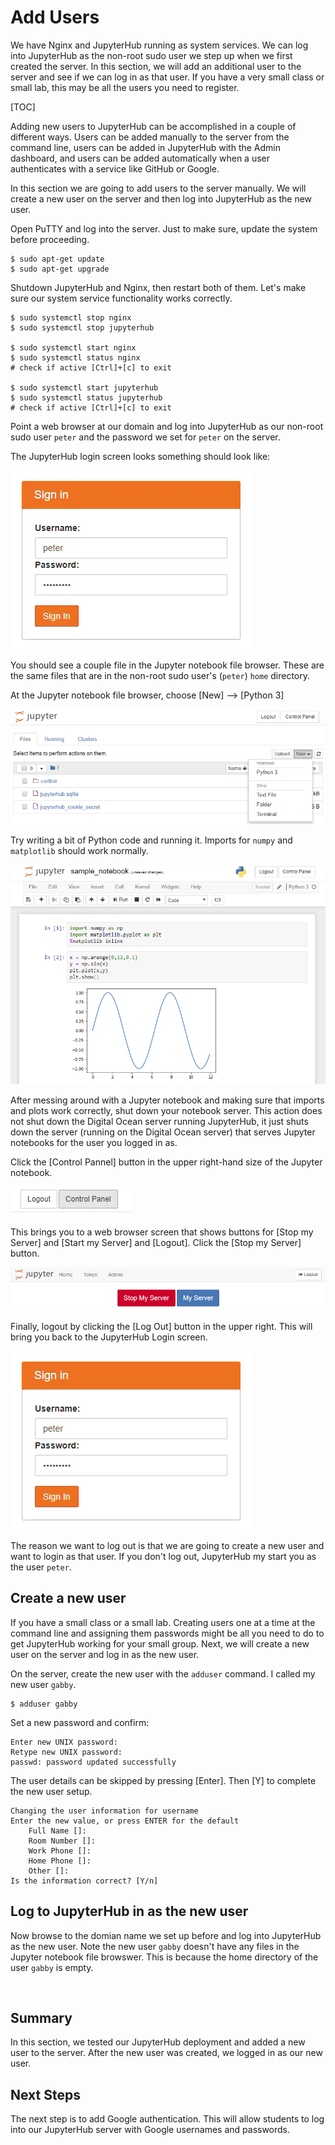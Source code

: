 # Add Users

We have Nginx and JupyterHub running as system services. We can log into JupyterHub as the non-root sudo user we step up when we first created the server. In this section, we will add an additional user to the server and see if we can log in as that user. If you have a very small class or small lab, this may be all the users you need to register.

[TOC]

Adding new users to JupyterHub can be accomplished in a couple of different ways. Users can be added manually to the server from the command line, users can be added in JupyterHub with the Admin dashboard, and users can be added automatically when a user authenticates with a service like GitHub or Google.

In this section we are going to add users to the server manually. We will create a new user on the server and then log into JupyterHub as the new user.

Open PuTTY and log into the server. Just to make sure, update the system before proceeding.

```text
$ sudo apt-get update
$ sudo apt-get upgrade
```

Shutdown JupyterHub and Nginx, then restart both of them. Let's make sure our system service functionality works correctly.

```text
$ sudo systemctl stop nginx
$ sudo systemctl stop jupyterhub

$ sudo systemctl start nginx
$ sudo systemctl status nginx
# check if active [Ctrl]+[c] to exit

$ sudo systemctl start jupyterhub
$ sudo systemctl status jupyterhub
# check if active [Ctrl]+[c] to exit
```

Point a web browser at our domain and log into JupyterHub as our non-root sudo user ```peter``` and the password we set for ```peter``` on the server.

The JupyterHub login screen looks something should look like:

![JupyterHub PAM Login](images/jupyterhub_pam_spawner_login.png)

You should see a couple file in the Jupyter notebook file browser. These are the same files that are in the non-root sudo user's (```peter```) ```home``` directory.

At the Jupyter notebook file browser, choose [New] --> [Python 3]

![Jupyter notebook file browser](images/nb_file_browser_new_notebook.png)

Try writing a bit of Python code and running it. Imports for ```numpy``` and ```matplotlib``` should work normally.

![Sample Notebook Running with Code](images/nb_sample_code.png)

After messing around with a Jupyter notebook and making sure that imports and plots work correctly, shut down your notebook server. This action does not shut down the Digital Ocean server running JupyterHub, it just shuts down the server (running on the Digital Ocean server) that serves Jupyter notebooks for the user you logged in as.

Click the [Control Pannel] button in the upper right-hand size of the Jupyter notebook.

![Notebook control pannel button](images/nb_control_pannel_button.png)

This brings you to a web browser screen that shows buttons for [Stop my Server] and [Start my Server] and [Logout]. Click the [Stop my Server] button.

![Stop my server button](images/nb_stop_my_server_button.png)

Finally, logout by clicking the [Log Out] button in the upper right. This will bring you back to the JupyterHub Login screen.

![JupyterHub PAM Login](images/jupyterhub_pam_spawner_login.png)

The reason we want to log out is that we are going to create a new user and want to login as that user. If you don't log out, JupyterHub my start you as the user ```peter```.

## Create a new user

If you have a small class or a small lab. Creating users one at a time at the command line and assigning them passwords might be all you need to do to get JupyterHub working for your small group. Next, we will create a new user on the server and log in as the new user.

On the server, create the new user with the ```adduser``` command. I called my new user ```gabby```.

```text
$ adduser gabby
```

Set a new password and confirm:

```text
Enter new UNIX password:
Retype new UNIX password:
passwd: password updated successfully
```

The user details can be skipped by pressing [Enter]. Then [Y] to complete the new user setup.

```text
Changing the user information for username
Enter the new value, or press ENTER for the default
    Full Name []:
    Room Number []:
    Work Phone []:
    Home Phone []:
    Other []:
Is the information correct? [Y/n]
```

## Log to JupyterHub in as the new user

Now browse to the domian name we set up before and log into JupyterHub as the new user. Note the new user ```gabby``` doesn't have any files in the Jupyter notebook file browswer. This is because the home directory of the user ```gabby``` is empty.

![]()

## Summary

In this section, we tested our JupyterHub deployment and added a new user to the server. After the new user was created, we logged in as our new user.

## Next Steps

The next step is to add Google authentication. This will allow students to log into our JupyterHub server with Google usernames and passwords.

<br>
